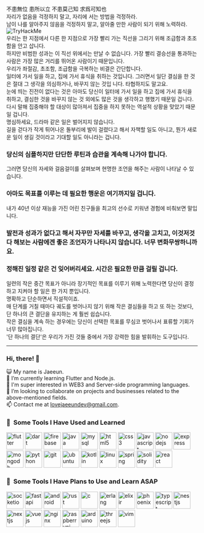不患無位 患所以立 不患莫己知 求爲可知也<br>
자리가 없음을 걱정하지 말고, 자리에 서는 방법을 걱정하라.<br>
남이 나를 알아주지 않음을 걱정하지 말고, 알아줄 만한 사람이 되기 위해 노력하라.<br>
<img src="https://tryhackme-badges.s3.amazonaws.com/lovejaeeundev.png" alt="TryHackMe"><br>
우리는 한 지점에서 다른 한 지점으로 가장 빨리 가는 직선을 그리기 위해 조급함과 초조함을 안고 삽니다.<br>
하지만 비범한 성과는 이 직선 위에서는 만날 수 없습니다. 가장 빨리 결승선을 통과하는 사람은 가장 많은 거리를 뛰어온 사람이기 때문입니다.<br>
우리가 좌절감, 초조함, 조급함을 극복하는 비결은 간단합니다.<br>
일터에 가서 일을 하고, 집에 가서 휴식을 취하는 것입니다. 그러면서 일단 결심을 한 것은 절대 그 생각을 의심하거나, 바꾸지 않는 것입 니다. 타협하지도 말고요.<br>
눈에 띄는 진전이 없다는 것은 아마도 당신이 일터에 가서 일을 하고 집에 가서 휴식을 취하고, 결심한 것을 바꾸지 않는 것 외에도 많은 것을 생각하고 행했기 때문일 겁니다.<br>
다시 말해 집중해야 할 대상이 많아져서 집중을 하지 못하는 역설적 상황을 맞았기 때문일 겁니다.<br>
명심하세요, 드라마 같은 일은 벌어지지 않습니다.<br>
길을 걷다가 작게 튀어나온 돌부리에 발이 걸렸다고 해서 자책할 일도 아니고, 뭔가 새로운 일이 생길 것이라고 기대할 일도 아니라는 겁니다.<br>
### 당신의 심플하지만 단단한 루틴과 습관을 계속해 나가야 합니다.<br>
그러면 당신의 자세와 걸음걸이를 살펴보며 현명한 조언을 해주는 사람이 나타날 수 있습니다.<br>
### 아마도 목표를 이루는 데 필요한 행운은 여기까지일 겁니다.<br>
내가 40년 이상 재능을 가진 어린 친구들을 최고의 선수로 키워낸 경험에 비춰보면 말입니다.<br>
### 발전과 성과가 없다고 해서 자꾸만 자세를 바꾸고, 생각을 고치고, 이것저것 다 해보는 사람에겐 좋은 조언자가 나타나지 않습니다. 너무 변화무쌍하니까요.<br> 
### 정해진 일정 같은 건 잊어버리세요. 시간은 필요한 만큼 걸릴 겁니다.<br>
일련의 작은 중간 목표가 아니라 장기적인 목표를 이루기 위해 노력한다면 당신이 결정하고 지켜야 할 일은 한 가지 뿐입니다.<br>
명확하고 단순하면서 직설적이죠.<br>
매 단계를 거칠 때마다 궤도를 벗어나지 않기 위해 작은 결심들을 하고 또 하는 것보다, 단 하나의 큰 결단을 유지하는 게 훨씬 쉽습니다.<br>
작은 결심을 계속 하는 경우에는 당신이 선택한 목표를 무심코 벗어나서 표류할 기회가 너무 많아집니다.<br>
'단 하나의 결단'은 우리가 가진 것들 중에서 가장 강력한 힘을 발휘하는 도구입니다.<br>

---

### Hi, there! 👋
😺 My name is Jaeeun.<br>
🌱 I’m currently learning Flutter and Node.js.<br>
🤔 I'm super interested in WEB3 and Server-side programming languages.<br>
🤝 I’m looking to collaborate on projects and businesses related to the above-mentioned fields.<br>
📫 Contact me at lovejaeeundev@gmail.com.<br>

### 🚀 &nbsp;Some Tools I Have Used and Learned
<p align="left">
<img src="https://cdn.jsdelivr.net/gh/devicons/devicon/icons/flutter/flutter-original.svg" alt="flutter" width="45" height="45"/>
<img src="https://cdn.jsdelivr.net/gh/devicons/devicon/icons/dart/dart-original.svg" alt="dart" width="45" height="45"/>
<img src="https://cdn.jsdelivr.net/gh/devicons/devicon/icons/firebase/firebase-plain.svg" alt="firebase" width="45" height="45"/>
<img src="https://cdn.jsdelivr.net/gh/devicons/devicon/icons/java/java-original.svg" alt="java" width="45" height="45"/>
<img src="https://cdn.jsdelivr.net/gh/devicons/devicon/icons/mysql/mysql-original.svg" alt="mysql" width="45" height="45"/>
<img src="https://cdn.jsdelivr.net/gh/devicons/devicon/icons/html5/html5-original.svg" alt="html5" width="45" height="45"/>
<img src="https://cdn.jsdelivr.net/gh/devicons/devicon/icons/css3/css3-original.svg" alt="css3" width="45" height="45"/>
<img src="https://cdn.jsdelivr.net/gh/devicons/devicon/icons/javascript/javascript-original.svg" alt="javascript" width="45" height="45"/>
<img src="https://cdn.jsdelivr.net/gh/devicons/devicon/icons/nodejs/nodejs-original.svg" alt="nodejs" width="45" height="45"/>
<img src="https://cdn.jsdelivr.net/gh/devicons/devicon/icons/express/express-original.svg" alt="express" width="45" height="45"/>
<img src="https://cdn.jsdelivr.net/gh/devicons/devicon/icons/mongodb/mongodb-original.svg" alt="mongodb" width="45" height="45"/>
<img src="https://cdn.jsdelivr.net/gh/devicons/devicon/icons/python/python-original.svg" alt="python" width="45" height="45"/>
<img src="https://cdn.jsdelivr.net/gh/devicons/devicon/icons/git/git-original.svg" alt="git" width="45" height="45"/>
<img src="https://cdn.jsdelivr.net/gh/devicons/devicon/icons/ubuntu/ubuntu-plain.svg" alt="ubuntu" width="45" height="45"/>
<img src="https://cdn.jsdelivr.net/gh/devicons/devicon/icons/kotlin/kotlin-original.svg" alt="kotlin" width="45" height="45"/>
<img src="https://cdn.jsdelivr.net/gh/devicons/devicon/icons/linux/linux-original.svg" alt="linux" width="45" height="45"/>
<img src="https://cdn.jsdelivr.net/gh/devicons/devicon/icons/spring/spring-original.svg" alt="spring" width="45" height="45"/>
<img src="https://cdn.jsdelivr.net/gh/devicons/devicon/icons/solidity/solidity-original.svg" alt="solidity" width="45" height="45"/>
<img src="https://cdn.jsdelivr.net/gh/devicons/devicon/icons/react/react-original.svg" alt="react" width="45" height="45"/>

### 🚀 &nbsp;Some Tools I Have Plans to Use and Learn ASAP
<p align="left">
<img src="https://cdn.jsdelivr.net/gh/devicons/devicon/icons/socketio/socketio-original.svg" alt="socketio" width="45" height="45"/>
<img src="https://cdn.jsdelivr.net/gh/devicons/devicon/icons/fastapi/fastapi-original.svg" alt="fastapi" width="45" height="45"/>
<img src="https://cdn.jsdelivr.net/gh/devicons/devicon/icons/android/android-original.svg" alt="android" width="45" height="45"/>
<img src="https://cdn.jsdelivr.net/gh/devicons/devicon/icons/rust/rust-plain.svg" alt="rust" width="45" height="45"/>
<img src="https://cdn.jsdelivr.net/gh/devicons/devicon/icons/c/c-original.svg" alt="c" width="45" height="45"/>
<img src="https://cdn.jsdelivr.net/gh/devicons/devicon/icons/erlang/erlang-original.svg" alt="erlang" width="45" height="45"/>
<img src="https://cdn.jsdelivr.net/gh/devicons/devicon/icons/elixir/elixir-original.svg" alt="elixir" width="45" height="45"/>
<img src="https://cdn.jsdelivr.net/gh/devicons/devicon/icons/phoenix/phoenix-original.svg" alt="phoenix" width="45" height="45"/>
<img src="https://cdn.jsdelivr.net/gh/devicons/devicon/icons/typescript/typescript-original.svg" alt="typescript" width="45" height="45"/>
<img src="https://cdn.jsdelivr.net/gh/devicons/devicon/icons/nestjs/nestjs-plain.svg" alt="nestjs" width="45" height="45"/>
<img src="https://cdn.jsdelivr.net/gh/devicons/devicon/icons/nextjs/nextjs-original.svg" alt="nextjs" width="45" height="45"/>
<img src="https://cdn.jsdelivr.net/gh/devicons/devicon/icons/vuejs/vuejs-original.svg" alt="vuejs" width="45" height="45"/>
<img src="https://cdn.jsdelivr.net/gh/devicons/devicon/icons/nginx/nginx-original.svg" alt="nginx" width="45" height="45"/>
<img src="https://cdn.jsdelivr.net/gh/devicons/devicon/icons/raspberrypi/raspberrypi-original.svg" alt="raspberrypi" width="45" height="45"/>
<img src="https://cdn.jsdelivr.net/gh/devicons/devicon/icons/arduino/arduino-original.svg" alt="arduino" width="45" height="45"/>
<img src="https://cdn.jsdelivr.net/gh/devicons/devicon/icons/threejs/threejs-original.svg" alt="threejs" width="45" height="45"/>
<img src="https://cdn.jsdelivr.net/gh/devicons/devicon/icons/vim/vim-original.svg" alt="vim" width="45" height="45"/>
</p>
